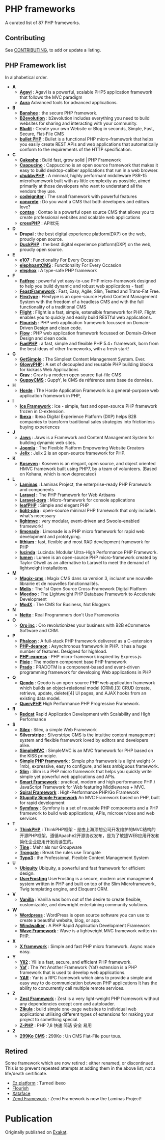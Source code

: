 # PHP frameworks

A curated list of 87 PHP frameworks.

## Contributing

See [CONTRIBUTING](https://github.com/exakat/php-frameworks/blob/master/CONTRIBUTING.md), to add or update a listing.

## PHP Framework list

In alphabetical order. 

+ **A**
	+ [**Agavi**](https://github.com/agavi/agavi) : Agavi is a powerful, scalable PHP5 application framework that follows the MVC paradigm
	+ [**Aura**](https://auraphp.com/) Advanced tools for advanced applications.
+ **B**
	+ [**Banshee**](https://www.banshee-php.org/) : the secure PHP framework.
	+ [**B2evolution**](https://b2evolution.net/) : b2evolution includes everything you need to build websites for sharing and interacting with your community.
	+ [**Bludit**](https://www.bludit.com/) : Create your own Website or Blog in seconds, Simple, Fast, Secure, Flat-File CMS
	+ [**bullet PHP**](http://bulletphp.com/) : Bullet is a functional PHP micro-framework that helps you easily create REST APIs and web applications that automatically conform to the requirements of the HTTP specification.
+ **C**
	+ [**Cakephp**](https://cakephp.org/) : Build fast, grow solid | PHP Framework
	+ [**Cappucino**](https://www.cappuccino.dev/) : Cappuccino is an open source framework that makes it easy to build desktop-caliber applications that run in a web browser. 
	+ [**chubbyPHP**](https://github.com/chubbyphp/chubbyphp-framework.git) : A minimal, highly performant middleware PSR-15 microframework built with as little complexity as possible, aimed primarily at those developers who want to understand all the vendors they use.
	+ [**codeigniter**](https://www.codeigniter.com/) : The small framework with powerful features
	+ [**concrete**](https://www.concretecms.org/) : Do you want a CMS that both developers and editors love?
	+ [**contao**](https://contao.org/en) : Contao is a powerful open source CMS that allows you to create professional websites and scalable web applications
	+ [**crossPHP**](https://www.crossphp.com/#home) : API优先
+ **D**
	+ [**Drupal**](https://www.drupal.org/) : the best digital experience platform(DXP) on the web, proudly open source.
	+ [**DuckPHP**](https://github.com/dvaknheo/duckphp.git) : the best digital experience platform(DXP) on the web, proudly open source.
+ **E**
	+ [**e107**](https://e107.org/) : Functionality For Every Occasion
	+ [**elephpantCMS**](https://github.com/jbroadway/elefant.git) : Functionality For Every Occasion
	+ [**elephox**](https://github.com/elephox-dev/) : A type-safe PHP framework
+ **F**
	+ [**Fatfree**](https://fatfreeframework.com/3.8/home) : powerful yet easy-to-use PHP micro-framework designed to help you build dynamic and robust web applications - fast!
	+ [**FeastFramework**](https://github.com/FeastFramework/framework) : Fast, Easy, Agile, Slim, Tested and Trans-Fat Free.
	+ [**Flextype**](https://github.com/flextype/flextype) : Flextype is an open-source Hybrid Content Management System with the freedom of a headless CMS and with the full functionality of a traditional CMS
	+ [**Flight**](https://flightphp.com/) : Flight is a fast, simple, extensible framework for PHP. Flight enables you to quickly and easily build RESTful web applications.
	+ [**Flourish**](https://flourishlib.com/) : PHP web application framework focussed on Domain-Driven Design and clean code.
	+ [**Flow**](https://flow.neos.io/) : PHP web application framework focussed on Domain-Driven Design and clean code.
	+ [**FuelPHP**](https://fuelphp.com/) : a fast, simple and flexible PHP 5.4+ framework, born from the best ideas of other frameworks, with a fresh start!
+ **G**
	+ [**GetSimple**](http://get-simple.info/) : The Simplest Content Management System. Ever.
	+ [**GlowyPHP**](https://awilum.github.io/glowyphp/) : A set of decoupled and reusable PHP building blocks for kickass Web Applications
	+ [**Grav**](https://www.horde.org/) : Grav is a modern open source flat-file CMS
	+ [**GuppyCMS**](https://www.freeguppy.org/) : GuppY, le CMS de référence sans base de données.
+ **H**
	+ [**Horde**](https://www.iceframework.org/) : The Horde Application Framework is a general-purpose web application framework in PHP,
+ **I**
	+ [**Ice Framework**](https://www.iceframework.org/) : Ice - simple, fast and open-source PHP framework frozen in C-extension.
	+ [**Ibexa**](https://www.ibexa.co/) : Ibexa Digital Experience Platform (DXP) helps B2B companies to transform traditional sales strategies into frictionless buying experiences
+ **J**
	+ [**Jaws**](http://jaws-project.com) : Jaws is a Framework and Content Management System for building dynamic web sites.
	+ [**Joomla**](https://www.joomla.org/) : The Flexible Platform Empowering Website Creators
	+ [**Jelix**](https://github.com/jelix/jelix) : Jelix 2 is an open-source framework for PHP. 
+ **K**
	+ [**Koseven**](https://github.com/koseven/koseven/) : Koseven is an elegant, open source, and object oriented HMVC framework built using PHP7, by a team of volunteers. (Based on Kohana, which is now deprecated)
+ **L**
	+ [**Laminas**](https://getlaminas.org/) : Laminas Project, the enterprise-ready PHP Framework and components
	+ [**Laravel**](https://laravel.com/) : The PHP Framework for Web Artisans
	+ [**Laravel-zero**](https://github.com/laravel-zero/laravel-zero) : Micro-framework for console applications
	+ [**leafPHP**](https://leafphp.dev/) : Simple and elegant PHP 
	+ [**light-php**](https://bakeiro.github.io/Light-PHP-documentation/) : open-source minimal PHP framework that only includes what's necessary
	+ [**lightmvc**](https://lightmvcframework.net/) : very modular, event-driven and Swoole-enabled framework!
	+ [**limonade**](https://limonade-php.github.io/) :  Limonade is a PHP micro framework for rapid web development and prototyping.
	+ [**lithium**](https://li3.me/) :  fast, flexible and most RAD development framework for PHP
	+ [**lucinda**](https://www.lucinda-framework.com/) :Lucinda: Modular Ultra-High Performance PHP Framework.
	+ [**lumen**](https://lumen.laravel.com/docs/9.x) : Lumen is an open-source PHP micro-framework created by Taylor Otwell as an alternative to Laravel to meet the demand of lightweight installations.
+ **M**
	+ [**Magix-cms**](https://github.com/magix-cms/magixcms-3) : Magix CMS dans sa version 3, incluant une nouvelle librairie et de nouvelles fonctionnalités.
	+ [**Melis**](https://www.melistechnology.com/) : The 1st Open Source Cross-Framework Digital Platform 
	+ [**Meedoo**](https://medoo.in/) : The Lightweight PHP Database Framework to Accelerate Development
	+ [**ModX**](https://modx.com/) : The CMS for Business, Not Bloggers
+ **N**
	+ [**Nette**](https://nette.org/en/) : Real Programmers don't Use Frameworks
+ **O**
	+ [**Oro inc**](https://oroinc.com/) : Oro revolutionizes your business with B2B eCommerce Software and CRM.
+ **P**
	+ [**Phalcon**](https://phalcon.io/en-us) : A full-stack PHP framework delivered as a C-extension
	+ [**PHP-deamon**](https://github.com/kakserpom/phpdaemon) : Asynchronous framework in PHP. It has a huge number of features. Designed for highload. 
	+ [**PHP-express**](https://github.com/riverside/php-express.git) : PHP micro-framework inspired by Express.js	
	+ [**Pixie**](https://phalcon.io/en-us) : The modern component base PHP framework
	+ [**Prado**](http://www.pradoframework.net/site/) : PRADOTM is a component-based and event-driven programming framework for developing Web applications in PHP
+ **Q**
	+ [**Qcodo**](https://github.com/qcodo/qcodo.git) : Qcodo is an open-source PHP web application framework which builds an object-relational model (ORM),[3] CRUD (create, retrieve, update, delete)[4] UI pages, and AJAX hooks from an existing data model.
	+ [**QueryPHP**](https://www.queryphp.com/) High Performance PHP Progressive Framework.
+ **R**
	+ [**Redcat**](https://github.com/redcatphp/redcatphp.git) Rapid Application Development with Scalability and High Performance
+ **S**
	+ [**Silex**](https://github.com/silexphp/Silex) : Silex, a simple Web Framework
	+ [**Silverstripe**](https://www.silverstripe.org/) : Silverstripe CMS is the intuitive content management system and flexible framework loved by editors and developers alike.
	+ [**SimpleMVC**](https://github.com/simplemvc/framework.git) : SimpleMVC is an MVC framework for PHP based on the KISS principle.
	+ [**Simple PHP framework**](https://github.com/johnsonfash/simple-php-framework.git) : Simple php framework is a light weight (< 1mb), expressive, easy to configure, and less ambiguous framework. 
	+ [**Slim**](https://www.slimframework.com/) : Slim is a PHP micro framework that helps you quickly write simple yet powerful web applications and APIs. 
	+ [**Smart Framework**](https://github.com/unix-world/Smart.Framework) : practical, modern and high performance PHP / JavaScript Framework for Web featuring Middlewares + MVC.
	+ [**Spiral Framework**](https://spiral.dev/) : High-Performance PHP/Go Framework
	+ [**Stupidly Simple Framework**](https://stupidlysimple.github.io/) An MVC Framework based on PHP, built for rapid development
	+ [**Symfony**](https://symfony.com/) : Symfony is a set of reusable PHP components and a PHP framework to build web applications, APIs, microservices and web services
+ **T**
	+ [**ThinkPHP**](https://www.thinkphp.cn/) : ThinkPHP框架 - 是由上海顶想公司开发维护的MVC结构的开源PHP框架，遵循Apache2开源协议发布，是为了敏捷WEB应用开发和简化企业应用开发而诞生的。
	+ [**Tine**](https://www.tine-groupware.de/) : Mehr als nur Groupware
	+ [**Trongate**](https://github.com/trongate/trongate-framework.git) : Break the rules use Trongate
	+ [**Typo3**](https://typo3.org/) : the Professional, Flexible Content Management System
+ **U**
	+ [**Ubiquity**](https://github.com/phpMv/ubiquity.git) Ubiquity, a powerful and fast framework for efficient design.
	+ [**UserFrosting**](https://github.com/userfrosting/UserFrosting.git) UserFrosting is a secure, modern user management system written in PHP and built on top of the Slim Microframework, Twig templating engine, and Eloquent ORM.
+ **V**
	+ [**Vanilla**](https://github.com/vanilla/vanilla) : Vanilla was born out of the desire to create flexible, customizable, and downright entertaining community solutions.
+ **W**
	+ [**Wordpress**](https://wordpress.org/) : WordPress is open source software you can use to create a beautiful website, blog, or app.
	+ [**Windwalker**](https://windwalker.io) : A PHP Rapid Application Development Framework
	+ [**Wave Framework**](https://github.com/wave-framework/wave.git) : Wave is a lightweight MVC framework written in PHP.
+ **X**
	+ [**X framework**](https://framework-x.org/) : Simple and fast PHP micro framework. Async made easy.
+ **Y**
	+ [**Yii2**](https://www.yiiframework.com/) : Yii is a fast, secure, and efficient PHP framework.
	+ [**Yaf**](https://www.php.net/manual/en/book.yaf.php) :  The Yet Another Framework (Yaf) extension is a PHP framework that is used to develop web applications. 
	+ [**YAR**](https://www.php.net/manual/en/book.yar.php) :  Yar is a RPC framework which aims to provide a simple and easy way to do communication between PHP applications It has the ability to concurrently call multiple remote services. 
+ **Z**
	+ [**Zest Framework**](https://github.com/zestframework/Zest) : Zest is a very light-weight PHP framework without any dependencies except core and autoloader.
	+ [**Zikula**](https://ziku.la/en/) : build simple one-page websites to individual web applications utilising different types of extensions for making your project to something special.
	+ [**Z-PHP**](http://www.z-php.com/) : PHP 7,8 快速 简洁 安全 易用
+ **2**
	+ [**299Ko CMS**](https://299ko.ovh/) : 299Ko : Un CMS Flat-File pour tous.

## Retired 

Some framework which are now retired : either renamed, or discontinued. This is to prevent repeated attempts at adding them in the above list, not a life/death certificate.

+ [Ez platform](https://ez.no) : Turned ibexo
+ [Flourish](https://flourishlib.com/)
+ [Xataface](http://xataface.com/)
+ [Zend Framework](https://framework.zend.com/) : Zend Framework is now the Laminas Project!

# Publication

Originally published on [Exakat](https://www.exakat.io/en/php-framework-list/).

